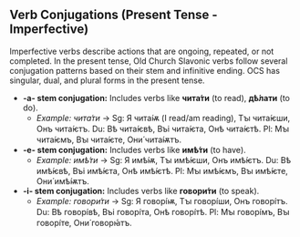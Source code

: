 ## Verb Conjugations (Present Tense - Imperfective)

Imperfective verbs describe actions that are ongoing, repeated, or not completed. In the present tense, Old Church Slavonic verbs follow several conjugation patterns based on their stem and infinitive ending. OCS has singular, dual, and plural forms in the present tense.

* **-a- stem conjugation:** Includes verbs like **чита́ти** (to read), **дѣ́лати** (to do).
    * *Example: чита́ти* -> Sg: Я чита́ѭ (I read/am reading), Тꙑ чита́ѥши, Онъ чита́ѥтъ. Du: Вѣ чита́ѥвѣ, Въі чита́ѥта, Онѣ чита́ѥтѣ. Pl: Мꙑ чита́ѥмъ, Вꙑ чита́ѥте, Они́ чита́ѭтъ.
* **-e- stem conjugation:** Includes verbs like **имѣ́ти** (to have).
    * *Example: имѣ́ти* -> Sg: Я имѣ́ѭ, Тꙑ имѣ́ѥши, Онъ имѣ́ѥтъ. Du: Вѣ имѣ́ѥвѣ, Въі имѣ́ѥта, Онѣ имѣ́ѥтѣ. Pl: Мꙑ имѣ́ѥмъ, Вꙑ имѣ́ѥте, Они́ имѣ́ѭтъ.
* **-i- stem conjugation:** Includes verbs like **говори́ти** (to speak).
    * *Example: говори́ти* -> Sg: Я говорі́ѭ, Тꙑ говорі́ши, Онъ говорі́тъ. Du: Вѣ говорі́вѣ, Въі говорі́та, Онѣ говорі́тѣ. Pl: Мꙑ говорі́мъ, Вꙑ говорі́те, Они́ говорꙗ́тъ.